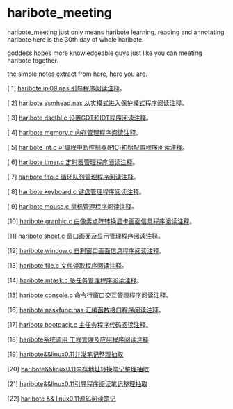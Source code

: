 # haribote_meeting
haribote_meeting just only means haribote learning, reading and annotating. haribote here is the 30th day of whole haribote.

goddess hopes more knowledgeable guys just like you can meeting haribote together.

the simple notes extract from here, here you are.

[ 1] [haribote ipl09.nas    引导程序阅读注释](https://blog.csdn.net/misskissC/article/details/100587883)。

[ 2] [haribote asmhead.nas  从实模式进入保护模式程序阅读注释](https://blog.csdn.net/misskissC/article/details/100587952)。

[ 3] [haribote dsctbl.c     设置GDT和IDT程序阅读注释](https://blog.csdn.net/misskissc/article/details/100593986)。

[ 4] [haribote memory.c     内存管理程序阅读注释](https://blog.csdn.net/misskissc/article/details/100596167)。

[ 5] [haribote int.c        可编程中断控制器(PIC)初始配置程序阅读注释](https://blog.csdn.net/misskissc/article/details/100596388)。

[ 6] [haribote timer.c      定时器管理程序阅读注释](https://blog.csdn.net/misskissc/article/details/100597085)。

[ 7] [haribote fifo.c       循环队列管理程序阅读注释](https://blog.csdn.net/misskissC/article/details/100597249)。

[ 8] [haribote keyboard.c   键盘管理程序阅读注释](https://blog.csdn.net/misskissC/article/details/100597480)。

[ 9] [haribote mouse.c      鼠标管理程序阅读注释](https://blog.csdn.net/misskissc/article/details/100597734)。

[10] [haribote graphic.c    由像素点阵转换显卡画面信息程序阅读注释](https://blog.csdn.net/misskissc/article/details/100599023)。

[11] [haribote sheet.c      窗口画面及显示管理程序阅读注释](https://blog.csdn.net/misskissc/article/details/100602712)。

[12] [haribote window.c     自制窗口画面信息程序阅读注释](https://blog.csdn.net/misskissC/article/details/100602979)。

[13] [haribote file.c       文件读取程序阅读注释](https://blog.csdn.net/misskissc/article/details/100603186)。

[14] [haribote mtask.c      多任务管理程序阅读注释](https://blog.csdn.net/misskissc/article/details/100603898)。

[15] [haribote console.c    命令行窗口交互管理程序阅读注释](https://blog.csdn.net/misskissc/article/details/100605593)。

[16] [haribote naskfunc.nas 汇编函数接口程序阅读注释](https://blog.csdn.net/misskissc/article/details/100622273)。

[17] [haribote bootpack.c   主任务程序代码阅读注释](https://blog.csdn.net/misskissc/article/details/100627072)。

[18] [haribote系统调用 工程管理及应用程序阅读注释](https://blog.csdn.net/misskissC/article/details/100853527)

[19] [haribote&&linux0.11并发笔记整理抽取](https://blog.csdn.net/misskissC/article/details/102945236)

[20] [haribote&&linux0.11内存地址转换笔记整理抽取](https://blog.csdn.net/misskissC/article/details/102945209)

[21] [haribote&&linux0.11引导程序阅读笔记整理抽取](https://blog.csdn.net/misskissC/article/details/102945093)

[22] [haribote && linux0.11源码阅读笔记](https://blog.csdn.net/misskissC/article/details/101170862)
